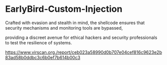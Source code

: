 # EarlyBird-Custom-Injection

Crafted with evasion and stealth in mind, the shellcode ensures that security mechanisms and monitoring tools are bypassed,

providing a discreet avenue for ethical hackers and security professionals to test the resilience of systems.


https://www.virscan.org./report/ceb023a58990d0b707e04cef816c9623e2b83ad58b0ddbc3c6b0ef7b614b00c3





